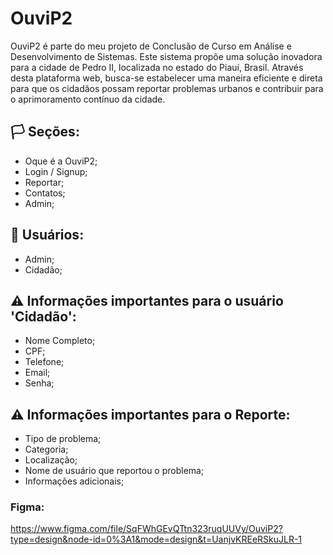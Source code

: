 # OuviP2

OuviP2 é parte do meu projeto de Conclusão de Curso em Análise e Desenvolvimento de Sistemas. Este sistema propõe uma solução inovadora para a cidade de Pedro II, localizada no estado do Piauí, Brasil. Através desta plataforma web, busca-se estabelecer uma maneira eficiente e direta para que os cidadãos possam reportar problemas urbanos e contribuir para o aprimoramento contínuo da cidade.

## 🏳️ Seções:
- Oque é a OuviP2;
- Login / Signup;
- Reportar;
- Contatos;
- Admin;

## 👤 Usuários:
- Admin;
- Cidadão;

## ⚠️ Informações importantes para o usuário 'Cidadão':
- Nome Completo;
- CPF;
- Telefone;
- Email;
- Senha;

## ⚠️ Informações importantes para o Reporte:
- Tipo de problema;
- Categoria;
- Localização;
- Nome de usuário que reportou o problema;
- Informações adicionais;

### Figma:
https://www.figma.com/file/SqFWhGEvQTtn323ruqUUVy/OuviP2?type=design&node-id=0%3A1&mode=design&t=UanjvKREeRSkuJLR-1
